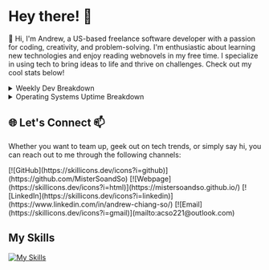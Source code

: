 # Hey there! 👋

👋 Hi, I'm Andrew, a US-based freelance software developer with a passion for coding, creativity, and problem-solving. I'm enthusiastic about learning new technologies and enjoy reading webnovels in my free time. I specialize in using tech to bring ideas to life and thrive on challenges. Check out my cool stats below!

<details>
 <summary>Weekly Dev Breakdown</summary>
   <img src="https://wakatime.com/share/@MisterSoandSo/4cf7e772-c4e0-48d2-8c98-fd9448e91a0a.svg" height ="400">
</details>

<details>
 <summary>Operating Systems Uptime Breakdown</summary>
 <img src="https://wakatime.com/share/@MisterSoandSo/2148c33f-61e9-411e-a69a-31c9dd862e58.png" height ="400">
 
</details>

## 🌐 Let's Connect  📫 

Whether you want to team up, geek out on tech trends, or simply say hi, you can reach out to me through the following channels:
<p align="left">
[![GitHub](https://skillicons.dev/icons?i=github)](https://github.com/MisterSoandSo)
[![Webpage](https://skillicons.dev/icons?i=html)](https://mistersoandso.github.io/)
[![LinkedIn](https://skillicons.dev/icons?i=linkedin)](https://www.linkedin.com/in/andrew-chiang-so/)
[![Email](https://skillicons.dev/icons?i=gmail)](mailto:acso221@outlook.com)
</p>

## My Skills

<p align="center">

[![My Skills](https://skillicons.dev/icons?i=arduino,bash,bots,cloudflare,cmake,cpp,css,docker,fastapi,firebase,flask,git,github,githubactions,gitlab,gradle,html,java,js,latex,linux,mysql,nextjs,nodejs,opencv,py,r,raspberrypi,react,regex&perline=10)](https://skillicons.dev)
</p>